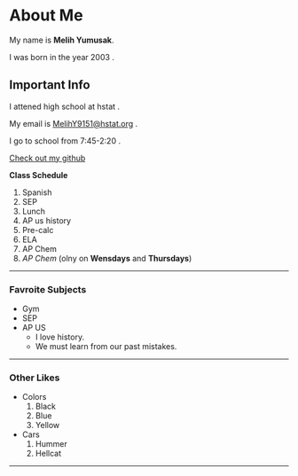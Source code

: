# About  Me

My name is **Melih Yumusak**.

I was born in the year 2003 . 

## Important Info   

I attened high school at hstat . 

My email is MelihY9151@hstat.org . 

I go to school from 7:45-2:20 . 

[Check out my github](https://melihy9151.github.io/)

**Class Schedule** 

1. Spanish
2. SEP
3. Lunch 
4. AP us history 
5. Pre-calc 
6. ELA
7. AP Chem 
8. _AP Chem_ (olny on **Wensdays** and **Thursdays**)
---
### Favroite Subjects
 * Gym
 * SEP
 * AP US
   * I love history.
   * We must learn from our past mistakes. 
---
### Other Likes 
* Colors 
    1. Black
    2. Blue
    3. Yellow 
* Cars
    1. Hummer 
    2. Hellcat 

---